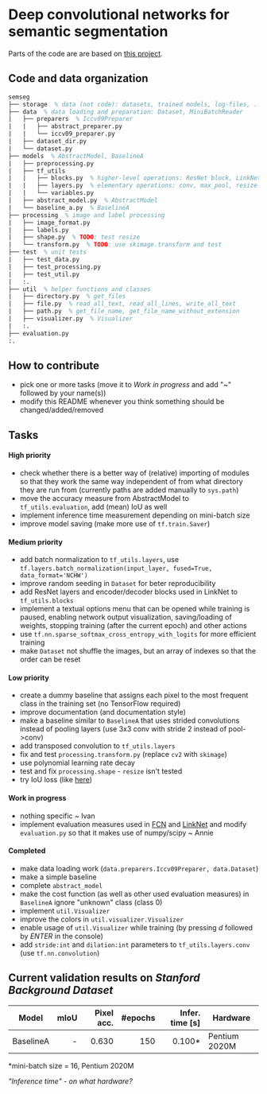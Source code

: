 # Deep convolutional networks for semantic segmentation

Parts of the code are are based on [this project](https://bitbucket.org/Ivan1248/semantic-image-segmentation-by-deep-convolutional-networks/).

## Code and data organization
``` tex
semseg
├── storage  % data (not code): datasets, trained models, log-files, ...
├── data  % data loading and preparation: Dataset, MiniBatchReader
|   ├── preparers  % Iccv09Preparer
|   |   ├── abstract_preparer.py
|   |   └── iccv09_preparer.py 
|   ├── dataset_dir.py
|   └── dataset.py
├── models  % AbstractModel, BaselineA
|   ├── preprocessing.py
|   ├── tf_utils
|   |   ├── blocks.py  % higher-level operations: ResNet block, LinkNet rencoder/decoder blocks 
|   |   ├── layers.py  % elementary operations: conv, max_pool, resize
|   |   └── variables.py 
|   ├── abstract_model.py  % AbstractModel
|   └── baseline_a.py  % BaselineA
├── processing  % image and label processing
|   ├── image_format.py
|   ├── labels.py
|   ├── shape.py  % TODO: test resize
|   └── transform.py  % TODO: use skimage.transform and test
├── test  % unit tests
|   ├── test_data.py
|   ├── test_processing.py
|   ├── test_util.py
|   :.
├── util  % helper functions and classes
|   ├── directory.py  % get_files
|   ├── file.py  % read_all_text, read_all_lines, write_all_text 
|   ├── path.py  % get_file_name, get_file_name_without_extension
|   ├── visualizer.py  % Visualizer
|   :.
├── evaluation.py
:.
```

## How to contribute
- pick one or more tasks (move it to _Work in progress_ and add "~" followed by your name(s))
- modify this README whenever you think something should be changed/added/removed

## Tasks
#### High priority
- check whether there is a better way of (relative) importing of modules so that they work the same way independent of from what directory they are run from (currently paths are added manually to `sys.path`)
- move the accuracy measure from AbstractModel to `tf_utils.evaluation`, add (mean) IoU as well
- implement inference time measurement depending on mini-batch size
- improve model saving (make more use of `tf.train.Saver`)
#### Medium priority
- add batch normalization to `tf_utils.layers`, use `tf.layers.batch_normalization(input_layer, fused=True, data_format='NCHW')`
- improve random seeding in `Dataset` for beter reproducibility
- add ResNet layers and encoder/decoder blocks used in LinkNet to `tf_utils.blocks`
- implement a textual options menu that can be opened while training is paused, enabling network output visualization, saving/loading of weights, stopping training (after the current epoch) and other actions
- use `tf.nn.sparse_softmax_cross_entropy_with_logits` for more efficient training
- make `Dataset` not shuffle the images, but an array of indexes so that the order can be reset
#### Low priority
- create a dummy baseline that assigns each pixel to the most frequent class in the training set (no TensorFlow required)
- improve documentation (and documentation style)
- make a baseline similar to `BaselineA` that uses strided convolutions instead of pooling layers (use 3x3 conv with stride 2 instead of pool->conv)
- add transposed convolution to `tf_utils.layers`
- fix and test `processing.transform.py` (replace `cv2` with `skimage`)
- use polynomial learning rate decay
- test and fix `processing.shape` - `resize` isn't tested
- try IoU loss (like [here](http://angusg.com/writing/2016/12/28/optimizing-iou-semantic-segmentation.html))
#### Work in progress
- nothing specific ~ Ivan
- implement evaluation measures used in [FCN](https://arxiv.org/pdf/1411.4038.pdf) and [LinkNet](https://arxiv.org/pdf/1707.03718.pdf) and modify `evaluation.py` so that it makes use of numpy/scipy ~ Annie

#### Completed
- make data loading work (`data.preparers.Iccv09Preparer, data.Dataset`)
- make a simple baseline
- complete `abstract_model`
- make the cost function (as well as other used evaluation measures) in `BaselineA` ignore "unknown" class (class 0)
- implement `util.Visualizer` 
- improve the colors in `util.visualizer.Visualizer`
- enable usage of `util.Visualizer` while training (by pressing _d_ followed by _ENTER_ in the console)
- add `stride:int` and `dilation:int` parameters to `tf_utils.layers.conv` (use `tf.nn.convolution`)

## Current validation results on _Stanford Background Dataset_
Model        | mIoU | Pixel acc. | #epochs  | Infer. time [s] | Hardware        |
------------ | ----:| ----------:| --------:| ---------------:| ----------------|
BaselineA    | -    |      0.630 |      150 |          0.100* | Pentium 2020M   |
*mini-batch size = 16, Pentium 2020M

_"Inference time" - on what hardware?_